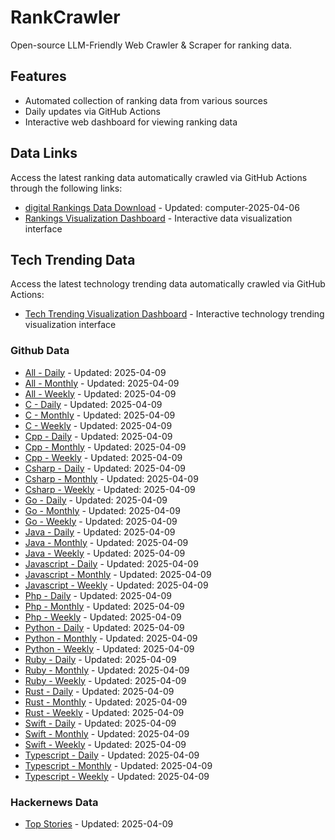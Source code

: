 # RankCrawler

Open-source LLM-Friendly Web Crawler & Scraper for ranking data.

## Features

* Automated collection of ranking data from various sources
* Daily updates via GitHub Actions
* Interactive web dashboard for viewing ranking data


## Data Links

Access the latest ranking data automatically crawled via GitHub Actions through the following links:

* [digital Rankings Data Download](https://github.com/chenjy16/RankCrawler/blob/main/data/1688/digital_computer_2025-04-06.json) - Updated: computer-2025-04-06
* [Rankings Visualization Dashboard](https://chenjy16.github.io/RankCrawler/1688_rankings.html) - Interactive data visualization interface




## Tech Trending Data

Access the latest technology trending data automatically crawled via GitHub Actions:

* [Tech Trending Visualization Dashboard](https://chenjy16.github.io/RankCrawler/tech_trending.html) - Interactive technology trending visualization interface

### Github Data

* [All - Daily](https://github.com/chenjy16/RankCrawler/blob/main/data/github/github_all_daily_2025-04-09.json) - Updated: 2025-04-09
* [All - Monthly](https://github.com/chenjy16/RankCrawler/blob/main/data/github/github_all_monthly_2025-04-09.json) - Updated: 2025-04-09
* [All - Weekly](https://github.com/chenjy16/RankCrawler/blob/main/data/github/github_all_weekly_2025-04-09.json) - Updated: 2025-04-09
* [C - Daily](https://github.com/chenjy16/RankCrawler/blob/main/data/github/github_c_daily_2025-04-09.json) - Updated: 2025-04-09
* [C - Monthly](https://github.com/chenjy16/RankCrawler/blob/main/data/github/github_c_monthly_2025-04-09.json) - Updated: 2025-04-09
* [C - Weekly](https://github.com/chenjy16/RankCrawler/blob/main/data/github/github_c_weekly_2025-04-09.json) - Updated: 2025-04-09
* [Cpp - Daily](https://github.com/chenjy16/RankCrawler/blob/main/data/github/github_cpp_daily_2025-04-09.json) - Updated: 2025-04-09
* [Cpp - Monthly](https://github.com/chenjy16/RankCrawler/blob/main/data/github/github_cpp_monthly_2025-04-09.json) - Updated: 2025-04-09
* [Cpp - Weekly](https://github.com/chenjy16/RankCrawler/blob/main/data/github/github_cpp_weekly_2025-04-09.json) - Updated: 2025-04-09
* [Csharp - Daily](https://github.com/chenjy16/RankCrawler/blob/main/data/github/github_csharp_daily_2025-04-09.json) - Updated: 2025-04-09
* [Csharp - Monthly](https://github.com/chenjy16/RankCrawler/blob/main/data/github/github_csharp_monthly_2025-04-09.json) - Updated: 2025-04-09
* [Csharp - Weekly](https://github.com/chenjy16/RankCrawler/blob/main/data/github/github_csharp_weekly_2025-04-09.json) - Updated: 2025-04-09
* [Go - Daily](https://github.com/chenjy16/RankCrawler/blob/main/data/github/github_go_daily_2025-04-09.json) - Updated: 2025-04-09
* [Go - Monthly](https://github.com/chenjy16/RankCrawler/blob/main/data/github/github_go_monthly_2025-04-09.json) - Updated: 2025-04-09
* [Go - Weekly](https://github.com/chenjy16/RankCrawler/blob/main/data/github/github_go_weekly_2025-04-09.json) - Updated: 2025-04-09
* [Java - Daily](https://github.com/chenjy16/RankCrawler/blob/main/data/github/github_java_daily_2025-04-09.json) - Updated: 2025-04-09
* [Java - Monthly](https://github.com/chenjy16/RankCrawler/blob/main/data/github/github_java_monthly_2025-04-09.json) - Updated: 2025-04-09
* [Java - Weekly](https://github.com/chenjy16/RankCrawler/blob/main/data/github/github_java_weekly_2025-04-09.json) - Updated: 2025-04-09
* [Javascript - Daily](https://github.com/chenjy16/RankCrawler/blob/main/data/github/github_javascript_daily_2025-04-09.json) - Updated: 2025-04-09
* [Javascript - Monthly](https://github.com/chenjy16/RankCrawler/blob/main/data/github/github_javascript_monthly_2025-04-09.json) - Updated: 2025-04-09
* [Javascript - Weekly](https://github.com/chenjy16/RankCrawler/blob/main/data/github/github_javascript_weekly_2025-04-09.json) - Updated: 2025-04-09
* [Php - Daily](https://github.com/chenjy16/RankCrawler/blob/main/data/github/github_php_daily_2025-04-09.json) - Updated: 2025-04-09
* [Php - Monthly](https://github.com/chenjy16/RankCrawler/blob/main/data/github/github_php_monthly_2025-04-09.json) - Updated: 2025-04-09
* [Php - Weekly](https://github.com/chenjy16/RankCrawler/blob/main/data/github/github_php_weekly_2025-04-09.json) - Updated: 2025-04-09
* [Python - Daily](https://github.com/chenjy16/RankCrawler/blob/main/data/github/github_python_daily_2025-04-09.json) - Updated: 2025-04-09
* [Python - Monthly](https://github.com/chenjy16/RankCrawler/blob/main/data/github/github_python_monthly_2025-04-09.json) - Updated: 2025-04-09
* [Python - Weekly](https://github.com/chenjy16/RankCrawler/blob/main/data/github/github_python_weekly_2025-04-09.json) - Updated: 2025-04-09
* [Ruby - Daily](https://github.com/chenjy16/RankCrawler/blob/main/data/github/github_ruby_daily_2025-04-09.json) - Updated: 2025-04-09
* [Ruby - Monthly](https://github.com/chenjy16/RankCrawler/blob/main/data/github/github_ruby_monthly_2025-04-09.json) - Updated: 2025-04-09
* [Ruby - Weekly](https://github.com/chenjy16/RankCrawler/blob/main/data/github/github_ruby_weekly_2025-04-09.json) - Updated: 2025-04-09
* [Rust - Daily](https://github.com/chenjy16/RankCrawler/blob/main/data/github/github_rust_daily_2025-04-09.json) - Updated: 2025-04-09
* [Rust - Monthly](https://github.com/chenjy16/RankCrawler/blob/main/data/github/github_rust_monthly_2025-04-09.json) - Updated: 2025-04-09
* [Rust - Weekly](https://github.com/chenjy16/RankCrawler/blob/main/data/github/github_rust_weekly_2025-04-09.json) - Updated: 2025-04-09
* [Swift - Daily](https://github.com/chenjy16/RankCrawler/blob/main/data/github/github_swift_daily_2025-04-09.json) - Updated: 2025-04-09
* [Swift - Monthly](https://github.com/chenjy16/RankCrawler/blob/main/data/github/github_swift_monthly_2025-04-09.json) - Updated: 2025-04-09
* [Swift - Weekly](https://github.com/chenjy16/RankCrawler/blob/main/data/github/github_swift_weekly_2025-04-09.json) - Updated: 2025-04-09
* [Typescript - Daily](https://github.com/chenjy16/RankCrawler/blob/main/data/github/github_typescript_daily_2025-04-09.json) - Updated: 2025-04-09
* [Typescript - Monthly](https://github.com/chenjy16/RankCrawler/blob/main/data/github/github_typescript_monthly_2025-04-09.json) - Updated: 2025-04-09
* [Typescript - Weekly](https://github.com/chenjy16/RankCrawler/blob/main/data/github/github_typescript_weekly_2025-04-09.json) - Updated: 2025-04-09

### Hackernews Data

* [Top Stories](https://github.com/chenjy16/RankCrawler/blob/main/data/hackernews/hackernews_top_2025-04-09.json) - Updated: 2025-04-09



